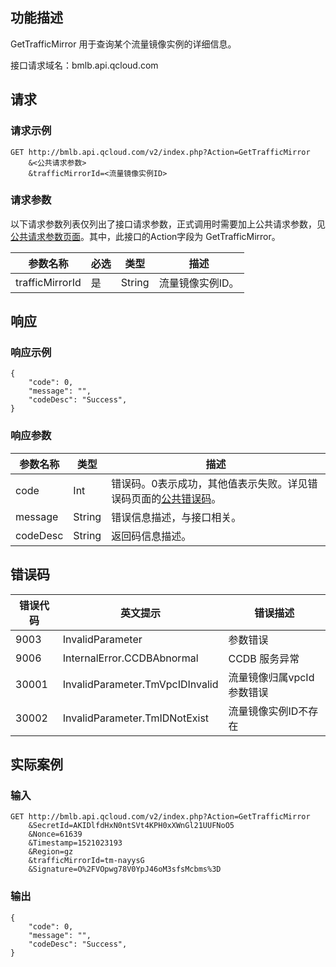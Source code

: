 ## 功能描述

GetTrafficMirror 用于查询某个流量镜像实例的详细信息。

接口请求域名：bmlb.api.qcloud.com

## 请求
### 请求示例

```
GET http://bmlb.api.qcloud.com/v2/index.php?Action=GetTrafficMirror
	&<公共请求参数>
	&trafficMirrorId=<流量镜像实例ID>
```

### 请求参数

以下请求参数列表仅列出了接口请求参数，正式调用时需要加上公共请求参数，见[公共请求参数页面](/document/product/386/6718)。其中，此接口的Action字段为 GetTrafficMirror。

| 参数名称            | 必选   | 类型     | 描述        |
| --------------- | ---- | ------ | --------- |
| trafficMirrorId | 是    | String | 流量镜像实例ID。 |


## 响应
### 响应示例

```
{
    "code": 0,
    "message": "",
    "codeDesc": "Success",
}
```

### 响应参数

| 参数名称     | 类型     | 描述                                       |
| -------- | ------ | ---------------------------------------- |
| code     | Int    | 错误码。0表示成功，其他值表示失败。详见错误码页面的[公共错误码](/document/product/386/6725)。 |
| message  | String | 错误信息描述，与接口相关。                            |
| codeDesc | String | 返回码信息描述。                                 |


## 错误码

| 错误代码  | 英文提示                            | 错误描述            |
| ----- | ------------------------------- | --------------- |
| 9003  | InvalidParameter                | 参数错误            |
| 9006  | InternalError.CCDBAbnormal      | CCDB 服务异常       |
| 30001 | InvalidParameter.TmVpcIDInvalid | 流量镜像归属vpcId参数错误 |
| 30002 | InvalidParameter.TmIDNotExist   | 流量镜像实例ID不存在     |

## 实际案例

### 输入

```
GET http://bmlb.api.qcloud.com/v2/index.php?Action=GetTrafficMirror
	&SecretId=AKIDlfdHxN0ntSVt4KPH0xXWnGl21UUFNoO5
	&Nonce=61639
	&Timestamp=1521023193
	&Region=gz
	&trafficMirrorId=tm-nayysG
	&Signature=O%2FVOpwg78V0YpJ46oM3sfsMcbms%3D
```

### 输出

```
{
    "code": 0,
    "message": "",
    "codeDesc": "Success",
}
```